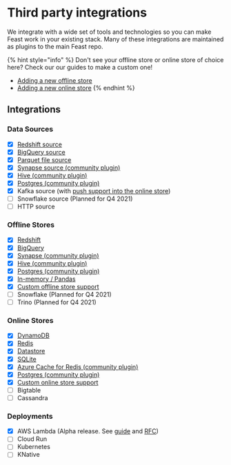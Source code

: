 # Third party integrations

We integrate with a wide set of tools and technologies so you can make Feast work in your existing stack. Many of these integrations are maintained as plugins to the main Feast repo.

{% hint style="info" %}
Don't see your offline store or online store of choice here? Check our our guides to make a custom one!

* [Adding a new offline store](../how-to-guides/adding-a-new-offline-store.md)
* [Adding a new online store](../how-to-guides/adding-support-for-a-new-online-store.md)
{% endhint %}

## Integrations

### **Data Sources**

* [x] [Redshift source](https://docs.feast.dev/reference/data-sources/redshift)
* [x] [BigQuery source](https://docs.feast.dev/reference/data-sources/bigquery)
* [x] [Parquet file source](https://docs.feast.dev/reference/data-sources/file)
* [x] [Synapse source (community plugin)](https://github.com/Azure/feast-azure)
* [x] [Hive (community plugin)](https://github.com/baineng/feast-hive)
* [x] [Postgres (community plugin)](https://github.com/nossrannug/feast-postgres)
* [x] Kafka source (with [push support into the online store](../reference/alpha-stream-ingestion.md))
* [ ] Snowflake source (Planned for Q4 2021)
* [ ] HTTP source

### Offline Stores

* [x] [Redshift](https://docs.feast.dev/reference/offline-stores/redshift)
* [x] [BigQuery](https://docs.feast.dev/reference/offline-stores/bigquery)
* [x] [Synapse (community plugin)](https://github.com/Azure/feast-azure)
* [x] [Hive (community plugin)](https://github.com/baineng/feast-hive)
* [x] [Postgres (community plugin)](https://github.com/nossrannug/feast-postgres)
* [x] [In-memory / Pandas](https://docs.feast.dev/reference/offline-stores/file)
* [x] [Custom offline store support](https://docs.feast.dev/how-to-guides/adding-a-new-offline-store)
* [ ] Snowflake (Planned for Q4 2021)
* [ ] Trino (Planned for Q4 2021)

### Online Stores

* [x] [DynamoDB](https://docs.feast.dev/reference/online-stores/dynamodb)
* [x] [Redis](https://docs.feast.dev/reference/online-stores/redis)
* [x] [Datastore](https://docs.feast.dev/reference/online-stores/datastore)
* [x] [SQLite](https://docs.feast.dev/reference/online-stores/sqlite)
* [x] [Azure Cache for Redis (community plugin)](https://github.com/Azure/feast-azure)
* [x] [Postgres (community plugin)](https://github.com/nossrannug/feast-postgres)
* [x] [Custom online store support](https://docs.feast.dev/how-to-guides/adding-support-for-a-new-online-store)
* [ ] Bigtable
* [ ] Cassandra

### **Deployments**

* [x] AWS Lambda (Alpha release. See [guide](../reference/alpha-aws-lambda-feature-server.md) and [RFC](https://docs.google.com/document/d/1eZWKWzfBif66LDN32IajpaG-j82LSHCCOzY6R7Ax7MI/edit))
* [ ] Cloud Run
* [ ] Kubernetes
* [ ] KNative
